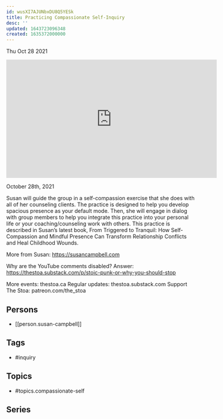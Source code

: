 ```yaml
---
id: wusXI7AJUNbxDU8Q5YESk
title: Practicing Compassionate Self-Inquiry
desc: ''
updated: 1643723096348
created: 1635372000000
---
```





Thu Oct 28 2021

<iframe width="560" height="315" src="https://www.youtube.com/embed/Fjbkg90WkgM" title="Practicing Compassionate Self-Inquiry w/ Susan Campbell" frameborder="0" allow="accelerometer; autoplay; clipboard-write; encrypted-media; gyroscope; picture-in-picture" allowfullscreen ></iframe>

October 28th, 2021

Susan will guide the group in a self-compassion exercise that she does with all of her counseling clients. The practice is designed to help you develop spacious presence as your default mode. Then, she will engage in dialog with group members to help you integrate this practice into your personal life or your coaching/counseling work with others. This practice is described in Susan’s latest book, From Triggered to Tranquil: How Self-Compassion and Mindful Presence Can Transform Relationship Conflicts and Heal Childhood Wounds.

More from Susan: https://susancampbell.com

Why are the YouTube comments disabled? Answer: https://thestoa.substack.com/p/stoic-punk-or-why-you-should-stop

More events: thestoa.ca 
Regular updates: thestoa.substack.com 
Support The Stoa: patreon.com/the_stoa

## Persons

- [[person.susan-campbell]]

## Tags

- #inquiry

## Topics

- #topics.compassionate-self

## Series



